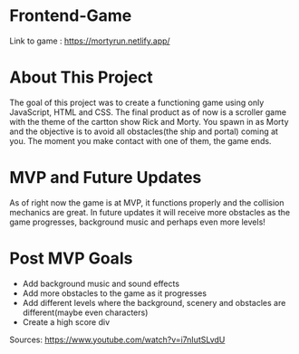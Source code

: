 # Frontend-Game

Link to game : https://mortyrun.netlify.app/

# About This Project

The goal of this project was to create a functioning game using only JavaScript, HTML and CSS. The final product as of now is a scroller game with the theme of the cartton show Rick and Morty. You spawn in as Morty and the objective is to avoid all obstacles(the ship and portal) coming at you. The moment you make contact with one of them, the game ends.

# MVP and Future Updates

As of right now the game is at MVP, it functions properly and the collision mechanics are great. In future updates it will receive more obstacles as the game progresses, background music and perhaps even more levels!

# Post MVP Goals

- Add background music and sound effects
- Add more obstacles to the game as it progresses
- Add different levels where the background, scenery and obstacles are different(maybe even characters)
- Create a high score div

Sources: https://www.youtube.com/watch?v=i7nIutSLvdU
